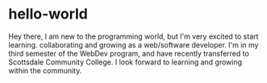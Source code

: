 # hello-world

Hey there,
I am new to the programming world, but I'm very excited to start learning. collaborating and growing as a web/software developer.  I'm in my third semester of the WebDev program, and have recently transferred to Scottsdale Community College.  I look forward to learning and growing within the community.
